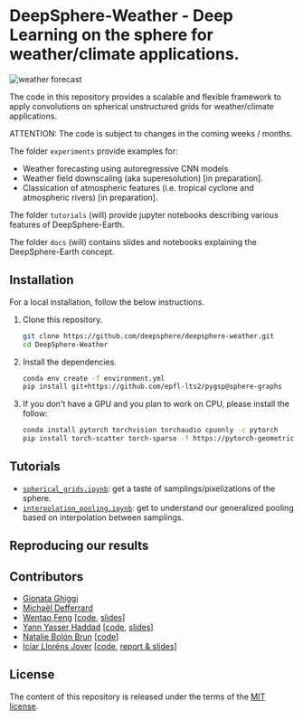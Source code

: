 # DeepSphere-Weather - Deep Learning on the sphere for weather/climate applications.

![weather forecast](./figs/Forecast_State_Errors.gif)

The code in this repository provides a scalable and flexible framework to apply convolutions on spherical unstructured grids for weather/climate applications.

ATTENTION: The code is subject to changes in the coming weeks / months.

The folder `experiments` provide examples for:
-  Weather forecasting using autoregressive CNN models
-  Weather field downscaling (aka superesolution) [in preparation].
-  Classication of atmospheric features (i.e. tropical cyclone and atmospheric rivers) [in preparation].

The folder `tutorials` (will) provide jupyter notebooks describing various features of DeepSphere-Earth.

The folder `docs` (will) contains slides and notebooks explaining the DeepSphere-Earth concept.

## Installation

For a local installation, follow the below instructions.

1. Clone this repository.
   ```sh
   git clone https://github.com/deepsphere/deepsphere-weather.git
   cd DeepSphere-Weather
   ```

2. Install the dependencies.
   ```sh
   conda env create -f environment.yml
   pip install git+https://github.com/epfl-lts2/pygsp@sphere-graphs
   ```

3. If you don't have a GPU and you plan to work on CPU, please install the follow:
   ```sh
   conda install pytorch torchvision torchaudio cpuonly -c pytorch
   pip install torch-scatter torch-sparse -f https://pytorch-geometric.com/whl/torch-1.7.0+cpu.html
   ```

## Tutorials

* [`spherical_grids.ipynb`]: get a taste of samplings/pixelizations of the sphere.
* [`interpolation_pooling.ipynb`]: get to understand our generalized pooling based on interpolation between samplings.

[`spherical_grids.ipynb`]: https://nbviewer.jupyter.org/github/deepsphere/deepsphere-weather/blob/outputs/tutorials/spherical_grids.ipynb
[`interpolation_pooling.ipynb`]: https://nbviewer.jupyter.org/github/deepsphere/deepsphere-weather/blob/outputs/tutorials/interpolation_pooling.ipynb

## Reproducing our results

## Contributors

* [Gionata Ghiggi](https://people.epfl.ch/gionata.ghiggi)
* [Michaël Defferrard](https://deff.ch)
* [Wentao Feng](https://www.linkedin.com/in/wentaofeng) [[code](https://github.com/ownzonefeng/weather_prediction/), [slides](https://infoscience.epfl.ch/record/282437)]
* [Yann Yasser Haddad](https://www.linkedin.com/in/yann-yasser-haddad) [[code](https://github.com/ownzonefeng/weather_prediction), [slides](https://infoscience.epfl.ch/record/282285)]
* [Natalie Bolón Brun](https://www.linkedin.com/in/nataliebolonbrun) [[code](https://github.com/natbolon/weather_prediction)]
* [Icíar Lloréns Jover](https://www.linkedin.com/in/iciar-llorens-jover) [[code](https://github.com/illorens/weather_prediction), [report & slides](https://infoscience.epfl.ch/record/278138)]

## License

The content of this repository is released under the terms of the [MIT license](LICENSE.txt).
